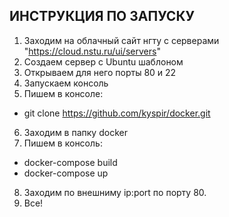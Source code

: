 ## ИНСТРУКЦИЯ ПО ЗАПУСКУ
1. Заходим на облачный сайт нгту c серверами "https://cloud.nstu.ru/ui/servers"
2. Создаем сервер с Ubuntu шаблоном
3. Открываем для него порты 80 и 22
4. Запускаем консоль
5. Пишем в консоле:
- git clone https://github.com/kyspir/docker.git
6. Заходим в папку docker
7. Пишем в консоль: 
- docker-compose build
- docker-compose up
8. Заходим по внешниму ip:port по порту 80.
9. Все!
